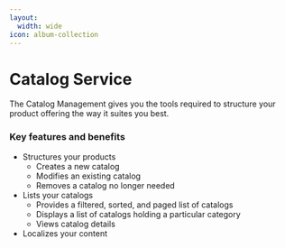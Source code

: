 ```yaml
---
layout:
  width: wide
icon: album-collection
---
```


# Catalog Service

The Catalog Management gives you the tools required to structure your product offering the way it suites you best.

### Key features and benefits

* Structures your products
  * Creates a new catalog
  * Modifies an existing catalog
  * Removes a catalog no longer needed
* Lists your catalogs
  * Provides a filtered, sorted, and paged list of catalogs
  * Displays a list of catalogs holding a particular category
  * Views catalog details
* Localizes your content
